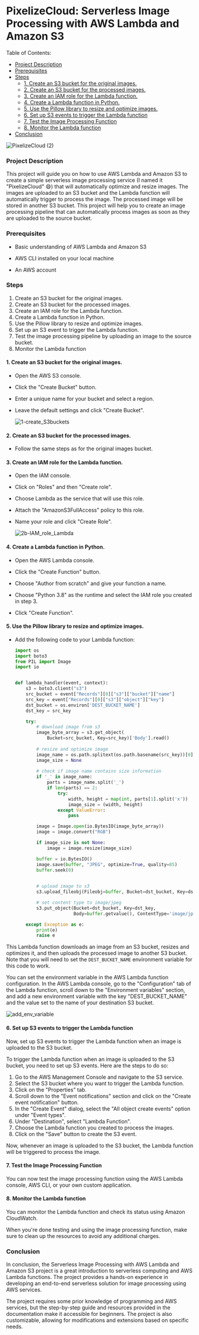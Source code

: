 # PixelizeCloud: Serverless Image Processing with AWS Lambda and Amazon S3



Table of Contents:

- [Project Description](#project-description)
- [Prerequisites](#prerequisites)
- [Steps](#steps)
  * [1. Create an S3 bucket for the original images.](#1-create-an-s3-bucket-for-the-original-images)
  * [2. Create an S3 bucket for the processed images.](#2-create-an-s3-bucket-for-the-processed-images)
  * [3. Create an IAM role for the Lambda function.](#3-create-an-iam-role-for-the-lambda-function)
  * [4. Create a Lambda function in Python.](#4-create-a-lambda-function-in-python)
  * [5. Use the Pillow library to resize and optimize images.](#5-use-the-pillow-library-to-resize-and-optimize-images)
  * [6. Set up S3 events to trigger the Lambda function](#6-set-up-s3-events-to-trigger-the-lambda-function)
  * [7. Test the Image Processing Function](#7-test-the-image-processing-function)
  * [8. Monitor the Lambda function](#8-monitor-the-lambda-function)
- [Conclusion](#conclusion)






![PixelizeCloud (2)](https://user-images.githubusercontent.com/49099173/221428315-ae84fdc7-c753-4bb9-8668-c1830537ec1e.png)






### Project Description

This project will guide you on how to use AWS Lambda and Amazon S3 to create a simple serverless image processing service (I named it "PixelizeCloud" :smile:) that will automatically optimize and resize images. The images are uploaded to an S3 bucket and the Lambda function will automatically trigger to process the image. The processed image will be stored in another S3 bucket. This project will help you to create an image processing pipeline that can automatically process images as soon as they are uploaded to the source bucket.



### Prerequisites

- Basic understanding of AWS Lambda and Amazon S3

- AWS CLI installed on your local machine

- An AWS account

  

### Steps

1. Create an S3 bucket for the original images.
2. Create an S3 bucket for the processed images.
3. Create an IAM role for the Lambda function.
4. Create a Lambda function in Python.
5. Use the Pillow library to resize and optimize images.
6. Set up an S3 event to trigger the Lambda function.
7. Test the image processing pipeline by uploading an image to the source bucket.
8.  Monitor the Lambda function 



#### 1. Create an S3 bucket for the original images.

- Open the AWS S3 console.

- Click the "Create Bucket" button.

- Enter a unique name for your bucket and select a region.

- Leave the default settings and click "Create Bucket".

  ![1-create_S3buckets](https://user-images.githubusercontent.com/49099173/221090209-6587318e-8db2-4ff0-a8d6-320615ece2a7.PNG)


#### 2. Create an S3 bucket for the processed images.

- Follow the same steps as for the original images bucket.

  

#### 3. Create an IAM role for the Lambda function.

- Open the IAM console.

- Click on "Roles" and then "Create role".

- Choose Lambda as the service that will use this role.

- Attach the "AmazonS3FullAccess" policy to this role.

- Name your role and click "Create Role".

  ![2b-IAM_role_Lambda](https://user-images.githubusercontent.com/49099173/221090254-3e27f714-713a-4123-b0ac-43a290b7b2e8.PNG)


#### 4. Create a Lambda function in Python.

- Open the AWS Lambda console.

- Click the "Create Function" button.

- Choose "Author from scratch" and give your function a name.

- Choose "Python 3.8" as the runtime and select the IAM role you created in step 3.

- Click "Create Function".

  

#### 5. Use the Pillow library to resize and optimize images.

- Add the following code to your Lambda function:

  ```python
  import os
  import boto3
  from PIL import Image
  import io
  
  
  def lambda_handler(event, context):
      s3 = boto3.client("s3")
      src_bucket = event["Records"][0]["s3"]["bucket"]["name"]
      src_key = event["Records"][0]["s3"]["object"]["key"]
      dst_bucket = os.environ['DEST_BUCKET_NAME']
      dst_key = src_key
  
      try:
          # download image from s3
          image_byte_array = s3.get_object(
              Bucket=src_bucket, Key=src_key)['Body'].read()
          
          # resize and optimize image
          image_name = os.path.splitext(os.path.basename(src_key))[0]
          image_size = None
          
          # check if image name contains size information
          if '_' in image_name:
              parts = image_name.split('_')
              if len(parts) == 2:
                  try:
                      width, height = map(int, parts[1].split('x'))
                      image_size = (width, height)
                  except ValueError:
                      pass
  
          image = Image.open(io.BytesIO(image_byte_array))
          image = image.convert("RGB")
  
          if image_size is not None:
              image = image.resize(image_size)
  
          buffer = io.BytesIO()
          image.save(buffer, "JPEG", optimize=True, quality=85)
          buffer.seek(0)  
         
  
          # upload image to s3
          s3.upload_fileobj(Fileobj=buffer, Bucket=dst_bucket, Key=dst_key)
  
          # set content type to image/jpeg
          s3.put_object(Bucket=dst_bucket, Key=dst_key,
                        Body=buffer.getvalue(), ContentType='image/jpeg')
  
      except Exception as e:
          print(e)
          raise e
  
  
  ```

This Lambda function downloads an image from an S3 bucket, resizes and optimizes it, and then uploads the processed image to another S3 bucket. Note that you will need to set the `DEST_BUCKET_NAME` environment variable for this code to work.

You can set the environment variable in the AWS Lambda function configuration. In the AWS Lambda console, go to the "Configuration" tab of the Lambda function, scroll down to the "Environment variables" section, and add a new environment variable with the key "DEST_BUCKET_NAME" and the value set to the name of your destination S3 bucket.

![add_env_variable](https://user-images.githubusercontent.com/49099173/221092039-7dac78e7-6bb0-4cca-b9d7-71fb986e85d2.PNG)



####  6. Set up S3 events to trigger the Lambda function

 Now, set up S3 events to trigger the Lambda function when an image is uploaded to the S3 bucket.

To trigger the Lambda function when an image is uploaded to the S3 bucket, you need to set up S3 events. Here are the steps to do so:

1. Go to the AWS Management Console and navigate to the S3 service.
2. Select the S3 bucket where you want to trigger the Lambda function.
3. Click on the "Properties" tab.
4. Scroll down to the "Event notifications" section and click on the "Create event notification" button.
5. In the "Create Event" dialog, select the "All object create events" option under "Event types".
6. Under "Destination", select "Lambda Function".
7. Choose the Lambda function you created to process the images.
8. Click on the "Save" button to create the S3 event.

Now, whenever an image is uploaded to the S3 bucket, the Lambda function will be triggered to process the image.



#### 7. Test the Image Processing Function 

You can now test the image processing function using the AWS Lambda console, AWS CLI, or your own custom application.



#### 8. Monitor the Lambda function 

You can monitor the Lambda function and check its status using Amazon CloudWatch. 



When you're done testing and using the image processing function, make sure to clean up the resources to avoid any additional charges.



### Conclusion 

In conclusion, the Serverless Image Processing with AWS Lambda and Amazon S3 project is a great introduction to serverless computing and AWS Lambda functions. The project provides a hands-on experience in developing an end-to-end serverless solution for image processing using AWS services.

The project requires some prior knowledge of programming and AWS services, but the step-by-step guide and resources provided in the documentation make it accessible for beginners. The project is also customizable, allowing for modifications and extensions based on specific needs.



